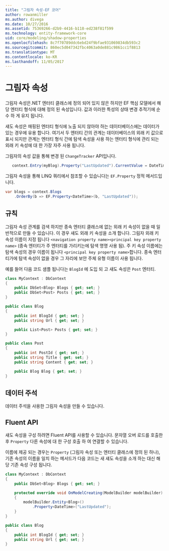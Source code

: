 ```yaml
---
title: "그림자 속성-EF 코어"
author: rowanmiller
ms.author: divega
ms.date: 10/27/2016
ms.assetid: 75369266-d2b9-4416-b118-ed238f81f599
ms.technology: entity-framework-core
uid: core/modeling/shadow-properties
ms.openlocfilehash: 8c7f70789ddc6ebd24f9bfae931069834db593c2
ms.sourcegitcommit: 860ec5d047342fbc4063a0de881c9861cc1f8813
ms.translationtype: MT
ms.contentlocale: ko-KR
ms.lasthandoff: 11/05/2017
---
```

# <a name="shadow-properties"></a>그림자 속성

그림자 속성은.NET 엔터티 클래스에 정의 되어 있지 않은 하지만 EF 핵심 모델에서 해당 엔터티 형식에 대해 정의 된 속성입니다. 값과 이러한 특성의 상태 변경 추적기에 순수 하 게 유지 됩니다.

섀도 속성은 매핑된 엔터티 형식에 노출 되지 않아야 하는 데이터베이스에는 데이터가 있는 경우에 유용 합니다. 여기서 두 엔터티 간의 관계는 데이터베이스의 외래 키 값으로 표시 되지만 관계는 엔터티 형식 간에 탐색 속성을 사용 하는 엔터티 형식에 관리 되는 외래 키 속성에 대 한 가장 자주 사용 됩니다.

그림자의 속성 값을 통해 변경 된 `ChangeTracker` API입니다.

``` csharp
   context.Entry(myBlog).Property("LastUpdated").CurrentValue = DateTime.Now;
```

그림자 속성을 통해 LINQ 쿼리에서 참조할 수 있습니다는 `EF.Property` 정적 메서드입니다.

``` csharp
var blogs = context.Blogs
    .OrderBy(b => EF.Property<DateTime>(b, "LastUpdated"));
```

## <a name="conventions"></a>규칙

그림자 속성 관계를 검색 하지만 종속 엔터티 클래스에 없는 외래 키 속성이 없을 때 일반적으로 만들 수 있습니다. 이 경우 섀도 외래 키 속성을 소개 합니다. 그림자 외래 키 속성 이름이 지정 됩니다 `<navigation property name><principal key property name>` (종속 엔터티가 주 엔터티를 가리키는에 탐색 명명 사용 됨). 주 키 속성 이름에는 탐색 속성의 경우 이름이 됩니다 `<principal key property name>`합니다. 종속 엔터티가에 탐색 속성이 없을 경우 그 자리에 보안 주체 유형 이름이 사용 됩니다.

예를 들어 다음 코드 샘플 됩니다는 `BlogId` 에 도입 되 고 섀도 속성은 `Post` 엔터티.

<!-- [!code-csharp[Main](samples/core/Modeling/Conventions/Samples/ShadowForeignKey.cs)] -->
``` csharp
class MyContext : DbContext
{
    public DbSet<Blog> Blogs { get; set; }
    public DbSet<Post> Posts { get; set; }
}

public class Blog
{
    public int BlogId { get; set; }
    public string Url { get; set; }

    public List<Post> Posts { get; set; }
}

public class Post
{
    public int PostId { get; set; }
    public string Title { get; set; }
    public string Content { get; set; }

    public Blog Blog { get; set; }
}
```

## <a name="data-annotations"></a>데이터 주석

데이터 주석을 사용한 그림자 속성을 만들 수 있습니다.

## <a name="fluent-api"></a>Fluent API

섀도 속성을 구성 하려면 Fluent API를 사용할 수 있습니다. 문자열 오버 로드를 호출한 후 `Property` 다른 속성에 대 한 구성 호출 하 여 연결할 수 있습니다.

이름에 제공 되는 경우는 `Property` (그림자 속성 또는 엔터티 클래스에 정의 된 하나), 기존 속성의 이름을 일치 하는 메서드가 다음 코드는 새 섀도 속성을 소개 하는 대신 해당 기존 속성 구성 됩니다.

<!-- [!code-csharp[Main](samples/core/Modeling/FluentAPI/Samples/ShadowProperty.cs?highlight=7,8)] -->
``` csharp
class MyContext : DbContext
{
    public DbSet<Blog> Blogs { get; set; }

    protected override void OnModelCreating(ModelBuilder modelBuilder)
    {
        modelBuilder.Entity<Blog>()
            .Property<DateTime>("LastUpdated");
    }
}

public class Blog
{
    public int BlogId { get; set; }
    public string Url { get; set; }
}
```
